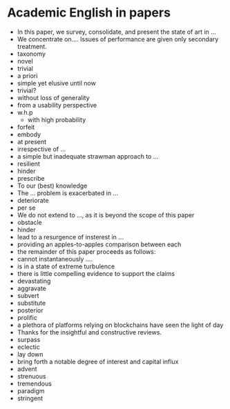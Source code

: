 # Academic English in papers

+ In this paper, we survey, consolidate, and present the state of art in ...
+ We concentrate on.... Issues of performance are given only secondary treatment.
+ taxonomy
+ novel
+ trivial
+ a priori
+ simple yet elusive until now
+ trivial?
+ without loss of generality
+ from a usability perspective
+ w.h.p
    * with high probability
+ forfeit
+ embody
+ at present
+ irrespective of ...
+ a simple but inadequate strawman approach to ...
+ resilient
+ hinder
+ prescribe
+ To our (best) knowledge
+ The ... problem is exacerbated in ...
+ deteriorate
+ per se
+ We do not extend to ..., as it is beyond the scope of this paper
+ obstacle
+ hinder
+ lead to a resurgence of insterest in ...
+ providing an apples-to-apples comparison between each
+ the remainder of this paper proceeds as follows:
+ cannot instantaneously ....
+ is in a state of extreme turbulence
+ there is little compelling evidence to support the claims
+ devastating
+ aggravate
+ subvert
+ substitute
+ posterior 
+ prolific
+ a plethora of platforms relying on blockchains have seen the light of day
+ Thanks for the insightful and constructive reviews.
+ surpass
+ eclectic
+ lay down
+ bring forth a notable degree of interest and capital influx
+ advent
+ strenuous
+ tremendous
+ paradigm
+ stringent
